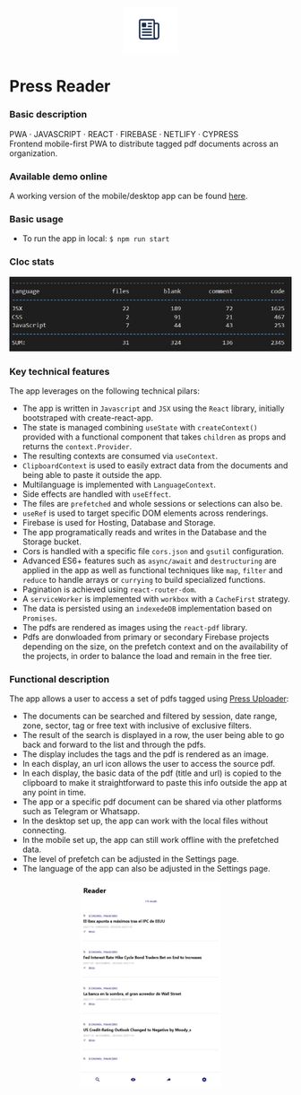 <p align="center">
<img src="https://github.com/c1b3rt00lk1t/press-reader-prototype/blob/demo/images/reader_icon.png?raw=true" width="20%" height="20%" >
</p>

# Press Reader

### Basic description

PWA · JAVASCRIPT · REACT · FIREBASE · NETLIFY · CYPRESS  
Frontend mobile-first PWA to distribute tagged pdf documents across an organization.

### Available demo online

A working version of the mobile/desktop app can be found <a href="https://press-reader-demo.web.app/" target="_blank">here</a>.

### Basic usage

- To run the app in local: <code>$ npm run start</code>

### Cloc stats

![cloc stats](https://github.com/c1b3rt00lk1t/press-reader-prototype/blob/demo/images/cloc_stats.png?raw=true)

### Key technical features

The app leverages on the following technical pilars:

- The app is written in <code>Javascript</code> and <code>JSX</code> using the <code>React</code> library, initially bootstraped with create-react-app.
- The state is managed combining <code>useState</code> with <code>createContext()</code> provided with a functional component that takes <code>children</code> as props and returns the <code>context.Provider</code>.
- The resulting contexts are consumed via <code>useContext</code>.
- <code>ClipboardContext</code> is used to easily extract data from the documents and being able to paste it outside the app.
- Multilanguage is implemented with <code>LanguageContext</code>.
- Side effects are handled with <code>useEffect</code>.
- The files are <code>prefetched</code> and whole sessions or selections can also be.
- <code>useRef</code> is used to target specific DOM elements across renderings.
- Firebase is used for Hosting, Database and Storage.
- The app programatically reads and writes in the Database and the Storage bucket.
- Cors is handled with a specific file <code>cors.json</code> and <code>gsutil</code> configuration.
- Advanced ES6+ features such as <code>async/await</code> and <code>destructuring</code> are applied in the app as well as functional techniques like <code>map</code>, <code>filter</code> and <code>reduce</code> to handle arrays or <code>currying</code> to build specialized functions.
- Pagination is achieved using <code>react-router-dom</code>.
- A <code>serviceWorker</code> is implemented with <code>workbox</code> with a <code>CacheFirst</code> strategy.
- The data is persisted using an <code>indexedeDB</code> implementation based on <code>Promises</code>.
- The pdfs are rendered as images using the <code>react-pdf</code> library.
- Pdfs are donwloaded from primary or secondary Firebase projects depending on the size, on the prefetch context and on the availability of the projects, in order to balance the load and remain in the free tier.

### Functional description

The app allows a user to access a set of pdfs tagged using <a href="https://github.com/c1b3rt00lk1t/press-uploader-prototype/">Press Uploader</a>:

- The documents can be searched and filtered by session, date range, zone, sector, tag or free text with inclusive of exclusive filters.
- The result of the search is displayed in a row, the user being able to go back and forward to the list and through the pdfs.
- The display includes the tags and the pdf is rendered as an image.
- In each display, an url icon allows the user to access the source pdf.
- In each display, the basic data of the pdf (title and url) is copied to the clipboard to make it straightforward to paste this info outside the app at any point in time.
- The app or a specific pdf document can be shared via other platforms such as Telegram or Whatsapp.
- In the desktop set up, the app can work with the local files without connecting.
- In the mobile set up, the app can still work offline with the prefetched data.
- The level of prefetch can be adjusted in the Settings page.
- The language of the app can also be adjusted in the Settings page.

<p align="center">
<img src="https://github.com/c1b3rt00lk1t/press-reader-prototype/blob/demo/images/reader_flow.gif?raw=true" width="50%" >
</p>
